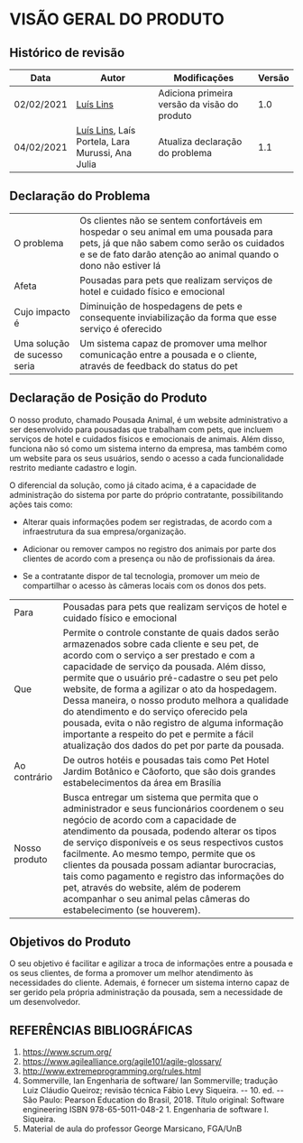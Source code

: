 # VISÃO GERAL DO PRODUTO

## Histórico de revisão
| Data       | Autor                                        | Modificações                      | Versão |
| ---------- | -------------------------------------------- | --------------------------------- | ------ |
| 02/02/2021 | [Luís Lins](https://github.com/luisgaboardi) | Adiciona primeira versão da visão do produto | 1.0 |
| 04/02/2021 | [Luís Lins](https://github.com/luisgaboardi), Laís Portela, Lara Murussi, Ana Julia | Atualiza declaração do problema | 1.1 |

## Declaração do Problema

|||
| - | - |
| O problema | Os clientes não se sentem confortáveis em hospedar o seu animal em uma pousada para pets, já que não sabem como serão os cuidados e se de fato darão atenção ao animal quando o dono não estiver lá |
| Afeta | Pousadas para pets que realizam serviços de hotel e cuidado físico e emocional
| Cujo impacto é | Diminuição de hospedagens de pets e consequente inviabilização da forma que esse serviço é oferecido |
| Uma solução de sucesso seria | Um sistema capaz de promover uma melhor comunicação entre a pousada e o cliente, através de feedback do status do pet |

## Declaração de Posição do Produto
O nosso produto, chamado Pousada Animal, é um website administrativo a ser desenvolvido para pousadas que trabalham com pets, que incluem serviços de hotel e cuidados físicos e emocionais de animais. Além disso, funciona não só como um sistema interno da empresa, mas também como um website para os seus usuários, sendo o acesso a cada funcionalidade restrito mediante cadastro e login.

O diferencial da solução, como já citado acima, é a capacidade de administração do sistema por parte do próprio contratante, possibilitando ações tais como:

- Alterar quais informações podem ser registradas, de acordo com a infraestrutura da sua empresa/organização.

- Adicionar ou remover campos no registro dos animais por parte dos clientes de acordo com a presença ou não de profissionais da área.

- Se a contratante dispor de tal tecnologia, promover um meio de compartilhar o acesso às câmeras locais com os donos dos pets.

|||
| - | - |
| Para | Pousadas para pets que realizam serviços de hotel e cuidado físico e emocional|
|Que|Permite o controle constante de quais dados serão armazenados sobre cada cliente e seu pet, de acordo com o serviço a ser prestado e com a capacidade de serviço da pousada. Além disso, permite que o usuário pré-cadastre o seu pet pelo website, de forma a agilizar o ato da hospedagem. Dessa maneira, o nosso produto melhora a qualidade do atendimento e do serviço oferecido pela pousada, evita o não registro de alguma informação importante a respeito do pet e permite a fácil atualização dos dados do pet por parte da pousada.|
| Ao contrário | De outros hotéis e pousadas tais como Pet Hotel Jardim Botânico e Cãoforto, que são dois grandes estabelecimentos da área em Brasília|
| Nosso produto | Busca entregar um sistema que permita que o administrador e seus funcionários coordenem o seu negócio de acordo com a capacidade de atendimento da pousada, podendo alterar os tipos de serviço disponíveis e os seus respectivos custos facilmente. Ao mesmo tempo, permite que os clientes da pousada possam adiantar burocracias, tais como pagamento e registro das informações do pet, através do website, além de poderem acompanhar o seu animal pelas câmeras do estabelecimento (se houverem). |

## Objetivos do Produto
O seu objetivo é facilitar e agilizar a troca de informações entre a pousada e os seus clientes, de forma a promover um melhor atendimento às necessidades do cliente. Ademais, é fornecer um sistema interno capaz de ser gerido pela própria administração da pousada, sem a necessidade de um desenvolvedor.

## REFERÊNCIAS BIBLIOGRÁFICAS
1. https://www.scrum.org/
1. https://www.agilealliance.org/agile101/agile-glossary/
1. http://www.extremeprogramming.org/rules.html
1. Sommerville, Ian Engenharia de software/ Ian Sommerville; tradução Luiz Cláudio Queiroz; revisão técnica Fábio Levy Siqueira. -- 10. ed. -- São Paulo: Pearson Education do Brasil, 2018. Título original: Software engineering ISBN 978-65-5011-048-2 1. Engenharia de software I. Siqueira.
1. Material de aula do professor George Marsicano, FGA/UnB